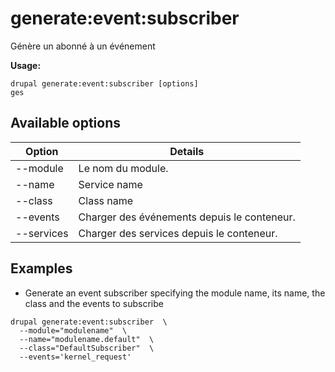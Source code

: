 # generate:event:subscriber
Génère un abonné à un événement

**Usage:**
```
drupal generate:event:subscriber [options]
ges
```

## Available options
Option | Details
-------|-------------
--module | Le nom du module.
--name | Service name
--class | Class name
--events | Charger des événements depuis le conteneur.
--services | Charger des services depuis le conteneur.

## Examples
* Generate an event subscriber specifying the module name, its name, the class and the events to subscribe
```
drupal generate:event:subscriber  \
  --module="modulename"  \
  --name="modulename.default"  \
  --class="DefaultSubscriber"  \
  --events='kernel_request'
```
